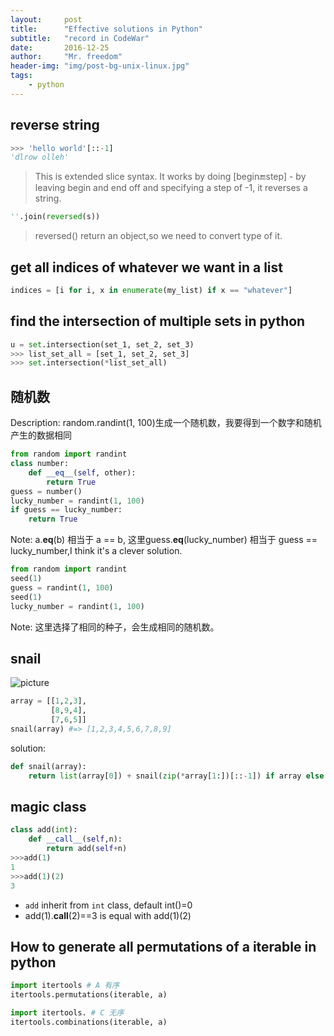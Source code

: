 ```yaml
---
layout:     post
title:      "Effective solutions in Python"
subtitle:   "record in CodeWar"
date:       2016-12-25
author:     "Mr. freedom"
header-img: "img/post-bg-unix-linux.jpg"
tags:
    - python
---
```


## reverse string

```python
>>> 'hello world'[::-1]
'dlrow olleh'
```

> This is extended slice syntax. It works by doing [begin:end:step] - by leaving begin and end off and specifying a step of -1, it reverses a string.

```python
''.join(reversed(s))
```

> reversed() return an object,so we need to convert type of it.

## get all indices of whatever we want in a list

```python
indices = [i for i, x in enumerate(my_list) if x == "whatever"]
```

## find the intersection of multiple sets in python

```python
u = set.intersection(set_1, set_2, set_3)
>>> list_set_all = [set_1, set_2, set_3]
>>> set.intersection(*list_set_all)
``` 

## 随机数

Description: random.randint(1, 100)生成一个随机数，我要得到一个数字和随机产生的数据相同

```python
from random import randint
class number:
	def __eq__(self, other):
		return True
guess = number()
lucky_number = randint(1, 100)
if guess == lucky_number:
	return True
```

Note: a.__eq__(b) 相当于 a == b, 这里guess.__eq__(lucky_number) 相当于 guess == lucky_number,I think it's a clever solution.

```python
from random import randint
seed(1)
guess = randint(1, 100)
seed(1)
lucky_number = randint(1, 100)
```
Note: 这里选择了相同的种子，会生成相同的随机数。

## snail

![picture](http://www.haan.lu/files/2513/8347/2456/snail.png)

```python
array = [[1,2,3],
         [8,9,4],
         [7,6,5]]
snail(array) #=> [1,2,3,4,5,6,7,8,9]
```

solution:  

```python
def snail(array):
    return list(array[0]) + snail(zip(*array[1:])[::-1]) if array else []
```

## magic class

```python
class add(int):
    def __call__(self,n):
        return add(self+n)
>>>add(1)
1
>>>add(1)(2)
3
```

* ```add``` inherit from ```int``` class, default int()=0
* add(1).__call__(2)==3 is equal with add(1)(2)


## How to generate all permutations of a iterable in python

```python
import itertools # A 有序
itertools.permutations(iterable, a)
```

```python
import itertools. # C 无序
itertools.combinations(iterable, a)
```
